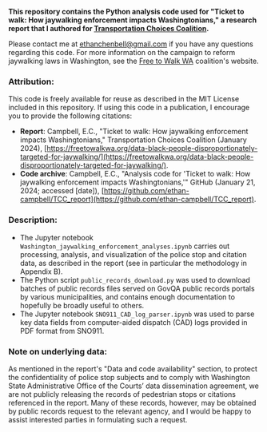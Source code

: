 **This repository contains the Python analysis code used for "Ticket to walk: How jaywalking enforcement impacts Washingtonians," a research report that I authored for [Transportation Choices Coalition](https://transportationchoices.org).**

Please contact me at [ethanchenbell@gmail.com](mailto:ethanchenbell@gmail.com) if you have any questions regarding this code. For more information on the campaign to reform jaywalking laws in Washington, see the [Free to Walk WA](https://freetowalkwa.org) coalition's website.

### Attribution:
This code is freely available for reuse as described in the MIT License included in this repository. If using this code in a publication, I encourage you to provide the following citations:
* **Report**: Campbell, E.C., "Ticket to walk: How jaywalking enforcement impacts Washingtonians," Transportation Choices Coalition (January 2024), [https://freetowalkwa.org/data-black-people-disproportionately-targeted-for-jaywalking/](https://freetowalkwa.org/data-black-people-disproportionately-targeted-for-jaywalking/).
* **Code archive**: Campbell, E.C., "Analysis code for 'Ticket to walk: How jaywalking enforcement impacts Washingtonians,'" GitHub (January 21, 2024; accessed \[date]), [https://github.com/ethan-campbell/TCC_report](https://github.com/ethan-campbell/TCC_report).

### Description:
* The Jupyter notebook `Washington_jaywalking_enforcement_analyses.ipynb` carries out processing, analysis, and visualization of the police stop and citation data, as described in the report (see in particular the methodology in Appendix B).
* The Python script `public_records_download.py` was used to download batches of public records files served on GovQA public records portals by various municipalities, and contains enough documentation to hopefully be broadly useful to others.
* The Jupyter notebook `SNO911_CAD_log_parser.ipynb` was used to parse key data fields from computer-aided dispatch (CAD) logs provided in PDF format from SNO911.

### Note on underlying data:
As mentioned in the report's "Data and code availability" section, to protect the confidentiality of police stop subjects and to comply with Washington State Administrative Office of the Courts’ data dissemination agreement, we are not publicly releasing the records of pedestrian stops or citations referenced in the report. Many of these records, however, may be obtained by public records request to the relevant agency, and I would be happy to assist interested parties in formulating such a request.
